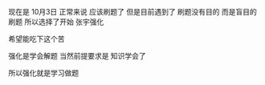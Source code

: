 现在是 10月3日 正常来说 应该刷题了 但是目前遇到了 刷题没有目的 而是盲目的刷题 所以选择了开始 张宇强化 

希望能吃下这个苦

强化是学会解题 当然前提要求是 知识学会了

所以强化就是学习做题